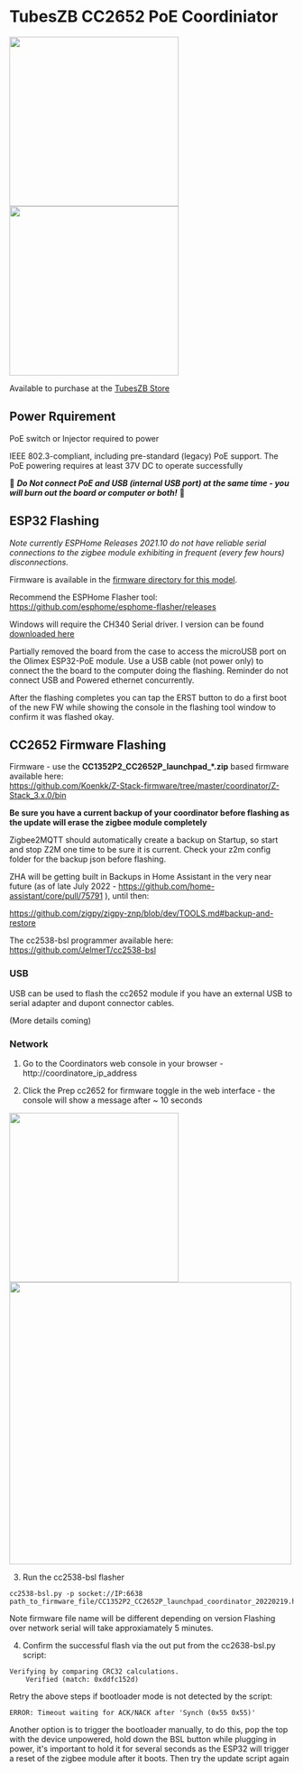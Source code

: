 # TubesZB CC2652 PoE Coordiniator

<p float="left">
 <img src="https://github.com/tube0013/tube_gateways/raw/main/models/current/tubeszb-cc2652-poe-2022/images/tubeszb-cc2652-poe-2022.webp" width="300" height = "300">
 <img src="https://github.com/tube0013/tube_gateways/raw/main/models/current/tubeszb-cc2652-poe-2022/images/tubeszb-cc2652-poe-2022_open.webp" width="300" height="300">
 </p>

 Available to purchase at the [TubesZB Store](https://www.tubeszb.com/product/cc2652_coordinator/47) 

## Power Rquirement
PoE switch or Injector required to power

IEEE 802.3-compliant, including pre-standard (legacy) PoE support. The PoE powering requires at least 37V DC to operate successfully

🔴 **_Do Not connect PoE and USB (internal USB port) at the same time - you will burn out the board or computer or both!_** 🔴

## ESP32 Flashing

*Note currently ESPHome Releases 2021.10 do not have reliable serial connections to the zigbee module exhibiting in frequent (every few hours) disconnections.*

Firmware is available in the [firmware directory for this model](https://github.com/tube0013/tube_gateways/tree/main/models/current/tubeszb-cc2652-poe=2022/firmware/esphome).

Recommend the ESPHome Flasher tool:
https://github.com/esphome/esphome-flasher/releases

Windows will require the CH340 Serial driver. I version can be found [downloaded here](https://www.olimex.com/Products/Breadboarding/BB-CH340T/resources/CH341SER.zip)

Partially removed the board from the case to access the microUSB port on the Olimex ESP32-PoE module. Use a USB cable (not power only) to connect the the board to the computer doing the flashing. Reminder do not connect USB and Powered ethernet concurrently.


After the flashing completes you can tap the ERST button to do a first boot of the new FW while showing the console in the flashing tool window to confirm it was flashed okay.


## CC2652 Firmware Flashing

Firmware - use the **CC1352P2_CC2652P_launchpad_*.zip** based firmware available here:  
https://github.com/Koenkk/Z-Stack-firmware/tree/master/coordinator/Z-Stack_3.x.0/bin

**Be sure you have a current backup of your coordinator before flashing as the update will erase the zigbee module completely** 

Zigbee2MQTT should automatically create a backup on Startup, so start and stop Z2M one time to be sure it is current. Check your z2m config folder for the backup json before flashing.

ZHA will be getting built in Backups in Home Assistant in the very near future (as of late July 2022 - https://github.com/home-assistant/core/pull/75791 ), until then:

https://github.com/zigpy/zigpy-znp/blob/dev/TOOLS.md#backup-and-restore


The cc2538-bsl programmer available here: 
https://github.com/JelmerT/cc2538-bsl


### USB

USB can be used to flash the cc2652 module if you have an external USB to serial adapter and dupont connector cables.

(More details coming)

### Network

1. Go to the Coordinators web console in your browser - http://coordinatore_ip_address

2. Click the Prep cc2652 for firmware toggle in the web interface - the console will show a message after ~ 10 seconds

<img src="https://github.com/tube0013/tube_gateways/raw/main/images/cc2652_web1.png" width="300">

<img src="https://github.com/tube0013/tube_gateways/raw/main/images/cc2652_fw_debuglog.png" width="500">


3. Run the cc2538-bsl flasher
```
cc2538-bsl.py -p socket://IP:6638 path_to_firmware_file/CC1352P2_CC2652P_launchpad_coordinator_20220219.hex
```
Note firmware file name will be different depending on version
Flashing over network serial will take approxiamately 5 minutes.

4. Confirm the successful flash via the out put from the cc2638-bsl.py script:
```
Verifying by comparing CRC32 calculations.
    Verified (match: 0xddfc152d)
```

Retry the above steps if bootloader mode is not detected by the script:

```
ERROR: Timeout waiting for ACK/NACK after 'Synch (0x55 0x55)'
```

Another option is to trigger the bootloader manually, to do this, pop the top with the device unpowered, hold down the BSL button while plugging in power, it's important to hold it for several seconds as the ESP32 will trigger a reset of the zigbee module after it boots. Then try the update script again



